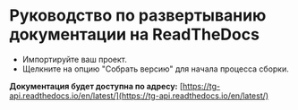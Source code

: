 # Руководство по развертыванию документации на ReadTheDocs

* Импортируйте ваш проект.
* Щелкните на опцию "Собрать версию" для начала процесса сборки.

**Документация будет доступна по адресу:** [https://tg-api.readthedocs.io/en/latest/](https://tg-api.readthedocs.io/en/latest/)
